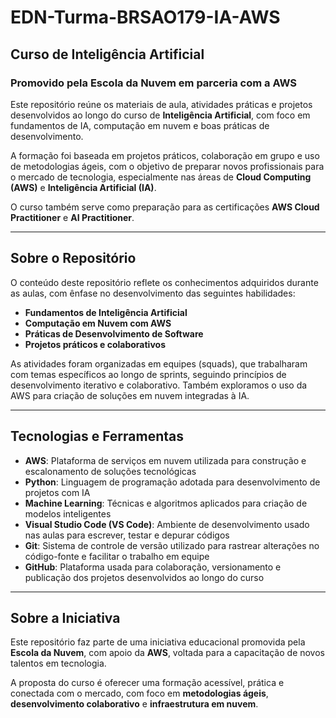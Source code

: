 # EDN-Turma-BRSAO179-IA-AWS

## Curso de Inteligência Artificial  
### Promovido pela Escola da Nuvem em parceria com a AWS

Este repositório reúne os materiais de aula, atividades práticas e projetos desenvolvidos ao longo do curso de **Inteligência Artificial**, com foco em fundamentos de IA, computação em nuvem e boas práticas de desenvolvimento.

A formação foi baseada em projetos práticos, colaboração em grupo e uso de metodologias ágeis, com o objetivo de preparar novos profissionais para o mercado de tecnologia, especialmente nas áreas de **Cloud Computing (AWS)** e **Inteligência Artificial (IA)**.

O curso também serve como preparação para as certificações **AWS Cloud Practitioner** e **AI Practitioner**.

---

## Sobre o Repositório

O conteúdo deste repositório reflete os conhecimentos adquiridos durante as aulas, com ênfase no desenvolvimento das seguintes habilidades:

- **Fundamentos de Inteligência Artificial**  
- **Computação em Nuvem com AWS**  
- **Práticas de Desenvolvimento de Software**  
- **Projetos práticos e colaborativos**

As atividades foram organizadas em equipes (squads), que trabalharam com temas específicos ao longo de sprints, seguindo princípios de desenvolvimento iterativo e colaborativo. Também exploramos o uso da AWS para criação de soluções em nuvem integradas à IA.

---

## Tecnologias e Ferramentas

- **AWS**: Plataforma de serviços em nuvem utilizada para construção e escalonamento de soluções tecnológicas  
- **Python**: Linguagem de programação adotada para desenvolvimento de projetos com IA  
- **Machine Learning**: Técnicas e algoritmos aplicados para criação de modelos inteligentes  
- **Visual Studio Code (VS Code)**: Ambiente de desenvolvimento usado nas aulas para escrever, testar e depurar códigos  
- **Git**: Sistema de controle de versão utilizado para rastrear alterações no código-fonte e facilitar o trabalho em equipe  
- **GitHub**: Plataforma usada para colaboração, versionamento e publicação dos projetos desenvolvidos ao longo do curso

---

## Sobre a Iniciativa

Este repositório faz parte de uma iniciativa educacional promovida pela **Escola da Nuvem**, com apoio da **AWS**, voltada para a capacitação de novos talentos em tecnologia.

A proposta do curso é oferecer uma formação acessível, prática e conectada com o mercado, com foco em **metodologias ágeis**, **desenvolvimento colaborativo** e **infraestrutura em nuvem**.
